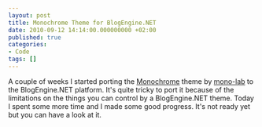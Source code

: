```yaml
---
layout: post
title: Monochrome Theme for BlogEngine.NET
date: 2010-09-12 14:14:00.000000000 +02:00
published: true
categories:
- Code
tags: []
---
```


A couple of weeks I started porting the <a href="http://wordpress.org/extend/themes/monochrome" target="_blank">Monochrome</a> theme by <a href="http://www.mono-lab.net/" target="_blank">mono-lab</a> to the BlogEngine.NET platform. It's quite tricky to port it because of the limitations on the things you can control by a BlogEngine.NET theme. Today I spent some more time and I made some good progress. It's not ready yet but you can have a look at it.
